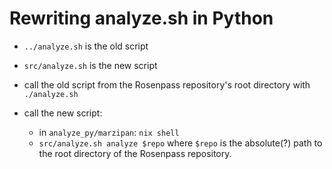 # Rewriting analyze.sh in Python

* `../analyze.sh` is the old script
* `src/analyze.sh` is the new script

* call the old script from the Rosenpass repository's root directory with `./analyze.sh`
* call the new script:
  * in `analyze_py/marzipan`: `nix shell`
  * `src/analyze.sh analyze $repo` where `$repo` is the absolute(?) path to the root directory of the Rosenpass repository.
